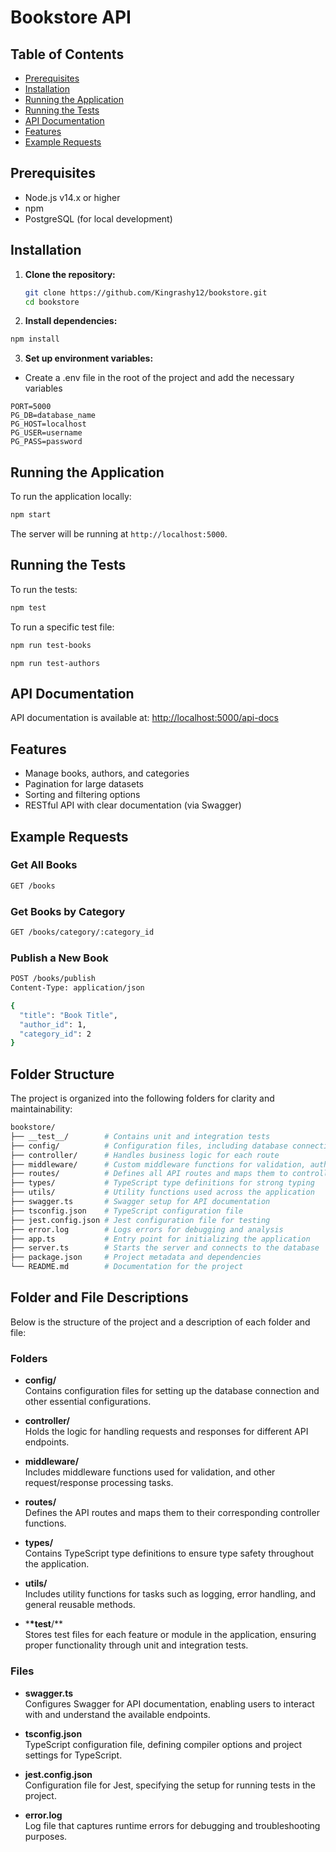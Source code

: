 # Bookstore API

## Table of Contents

- [Prerequisites](#prerequisites)
- [Installation](#installation)
- [Running the Application](#running-the-application)
- [Running the Tests](#running-the-tests)
- [API Documentation](#api-documentation)
- [Features](#features)
- [Example Requests](#example-requests)

## Prerequisites

- Node.js v14.x or higher
- npm
- PostgreSQL (for local development)

## Installation

1. **Clone the repository:**

   ```bash
   git clone https://github.com/Kingrashy12/bookstore.git
   cd bookstore
   ```

2. **Install dependencies:**

```bash
npm install
```

3. **Set up environment variables:**

- Create a .env file in the root of the project and add the necessary variables

```env
PORT=5000
PG_DB=database_name
PG_HOST=localhost
PG_USER=username
PG_PASS=password
```

## Running the Application

To run the application locally:

```bash
npm start
```

The server will be running at `http://localhost:5000`.

## Running the Tests

To run the tests:

```bash
npm test
```

To run a specific test file:

```bash
npm run test-books
```

```
npm run test-authors
```

## API Documentation

API documentation is available at: [http://localhost:5000/api-docs](http://localhost:5000/api-docs)

## Features

- Manage books, authors, and categories
- Pagination for large datasets
- Sorting and filtering options
- RESTful API with clear documentation (via Swagger)

## Example Requests

### Get All Books

```bash
GET /books
```

### Get Books by Category

```bash
GET /books/category/:category_id
```

### Publish a New Book

```bash
POST /books/publish
Content-Type: application/json

{
  "title": "Book Title",
  "author_id": 1,
  "category_id": 2
}

```

## Folder Structure

The project is organized into the following folders for clarity and maintainability:

```graphql
bookstore/
├── __test__/        # Contains unit and integration tests
├── config/          # Configuration files, including database connection setup
├── controller/      # Handles business logic for each route
├── middleware/      # Custom middleware functions for validation, authentication, etc.
├── routes/          # Defines all API routes and maps them to controllers
├── types/           # TypeScript type definitions for strong typing
├── utils/           # Utility functions used across the application
├── swagger.ts       # Swagger setup for API documentation
├── tsconfig.json    # TypeScript configuration file
├── jest.config.json # Jest configuration file for testing
├── error.log        # Logs errors for debugging and analysis
├── app.ts           # Entry point for initializing the application
├── server.ts        # Starts the server and connects to the database
├── package.json     # Project metadata and dependencies
└── README.md        # Documentation for the project
```

## Folder and File Descriptions

Below is the structure of the project and a description of each folder and file:

### Folders

- **config/**  
  Contains configuration files for setting up the database connection and other essential configurations.

- **controller/**  
  Holds the logic for handling requests and responses for different API endpoints.

- **middleware/**  
  Includes middleware functions used for validation, and other request/response processing tasks.

- **routes/**  
  Defines the API routes and maps them to their corresponding controller functions.

- **types/**  
  Contains TypeScript type definitions to ensure type safety throughout the application.

- **utils/**  
  Includes utility functions for tasks such as logging, error handling, and general reusable methods.

- \***\*test**/\*\*  
  Stores test files for each feature or module in the application, ensuring proper functionality through unit and integration tests.

### Files

- **swagger.ts**  
  Configures Swagger for API documentation, enabling users to interact with and understand the available endpoints.

- **tsconfig.json**  
  TypeScript configuration file, defining compiler options and project settings for TypeScript.

- **jest.config.json**  
  Configuration file for Jest, specifying the setup for running tests in the project.

- **error.log**  
  Log file that captures runtime errors for debugging and troubleshooting purposes.
